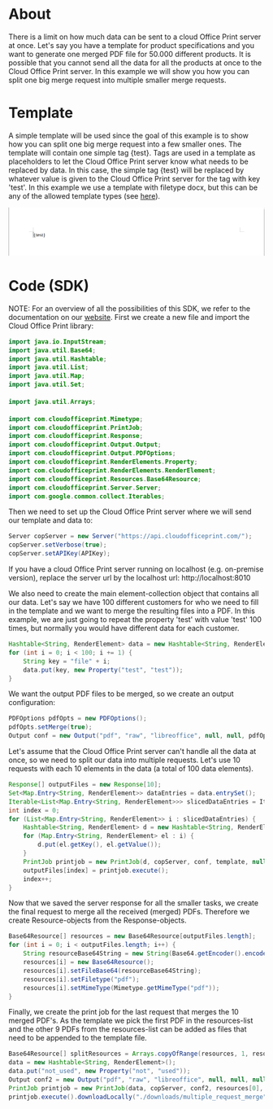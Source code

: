 # About
There is a limit on how much data can be sent to a cloud Office Print server at once. Let's say you have a template for product specifications and you want to generate one merged PDF file for 50.000 different products. It is possible that you cannot send all the data for all the products at once to the Cloud Office Print server. In this example we will show you how you can split one big merge request into multiple smaller merge requests.

# Template
A simple template will be used since the goal of this example is to show how you can split one big merge request into a few smaller ones. The template will contain one simple tag {test}. Tags are used in a template as placeholders to let the Cloud Office Print server know what needs to be replaced by data. In this case, the simple tag {test} will be replaced by whatever value is given to the Cloud Office Print server for the tag with key 'test'. In this example we use a template with filetype docx, but this can be any of the allowed template types (see [here](https://www.cloudofficeprint.com/docs/#tag-overview)).

<img src="https://raw.githubusercontent.com/United-Codes/cloudofficeprint-java/main/cloudofficeprint/src/main/java/com/cloudofficeprint/Examples/MultipleRequestMerge/template.png" width="600" />

# Code (SDK)
NOTE: For an overview of all the possibilities of this SDK, we refer to the documentation on our [website](https://cloudofficeprint.com/docs).
First we create a new file and import the Cloud Office Print library:
```java
import java.io.InputStream;
import java.util.Base64;
import java.util.Hashtable;
import java.util.List;
import java.util.Map;
import java.util.Set;

import java.util.Arrays;

import com.cloudofficeprint.Mimetype;
import com.cloudofficeprint.PrintJob;
import com.cloudofficeprint.Response;
import com.cloudofficeprint.Output.Output;
import com.cloudofficeprint.Output.PDFOptions;
import com.cloudofficeprint.RenderElements.Property;
import com.cloudofficeprint.RenderElements.RenderElement;
import com.cloudofficeprint.Resources.Base64Resource;
import com.cloudofficeprint.Server.Server;
import com.google.common.collect.Iterables;
```

Then we need to set up the Cloud Office Print server where we will send our template and data to:
```java
Server copServer = new Server("https://api.cloudofficeprint.com/");
copServer.setVerbose(true);
copServer.setAPIKey(APIKey);
```
If you have a cloud Office Print server running on localhost (e.g. on-premise version), replace the server url by the localhost url: http://localhost:8010

We also need to create the main element-collection object that contains all our data. Let's say we have 100 different customers for who we need to fill in the template and we want to merge the resulting files into a PDF. In this example, we are just going to repeat the property 'test' with value 'test' 100 times, but normally you would have different data for each customer.
```java
Hashtable<String, RenderElement> data = new Hashtable<String, RenderElement>();
for (int i = 0; i < 100; i += 1) {
    String key = "file" + i;
    data.put(key, new Property("test", "test"));
}
```


We want the output PDF files to be merged, so we create an output configuration:
```java
PDFOptions pdfOpts = new PDFOptions();
pdfOpts.setMerge(true);
Output conf = new Output("pdf", "raw", "libreoffice", null, null, pdfOpts, null);
```


Let's assume that the Cloud Office Print server can't handle all the data at once, so we need to split our data into multiple requests. Let's use 10 requests with each 10 elements in the data (a total of 100 data elements).
```java
Response[] outputFiles = new Response[10];
Set<Map.Entry<String, RenderElement>> dataEntries = data.entrySet();
Iterable<List<Map.Entry<String, RenderElement>>> slicedDataEntries = Iterables.partition(dataEntries, 10);
int index = 0;
for (List<Map.Entry<String, RenderElement>> i : slicedDataEntries) {
    Hashtable<String, RenderElement> d = new Hashtable<String, RenderElement>();
    for (Map.Entry<String, RenderElement> el : i) {
        d.put(el.getKey(), el.getValue());
    }
    PrintJob printjob = new PrintJob(d, copServer, conf, template, null, null, null, null);
    outputFiles[index] = printjob.execute();
    index++;
}
```


Now that we saved the server response for all the smaller tasks, we create the final request to merge all the received (merged) PDFs. Therefore we create Resource-objects from the Response-objects.
```java
Base64Resource[] resources = new Base64Resource[outputFiles.length];
for (int i = 0; i < outputFiles.length; i++) {
    String resourceBase64String = new String(Base64.getEncoder().encode(outputFiles[i].getBody()));
    resources[i] = new Base64Resource();
    resources[i].setFileBase64(resourceBase64String);
    resources[i].setFiletype("pdf");
    resources[i].setMimeType(Mimetype.getMimeType("pdf"));
}
```

Finally, we create the print job for the last request that merges the 10 merged PDF's. As the template we pick the first PDF in the resources-list and the other 9 PDFs from the resources-list can be added as files that need to be appended to the template file.
```java
Base64Resource[] splitResources = Arrays.copyOfRange(resources, 1, resources.length);
data = new Hashtable<String, RenderElement>();
data.put("not_used", new Property("not", "used"));
Output conf2 = new Output("pdf", "raw", "libreoffice", null, null, null, null);
PrintJob printjob = new PrintJob(data, copServer, conf2, resources[0], null, null, splitResources, null);
printjob.execute().downloadLocally("./downloads/multiple_request_merge");
```
